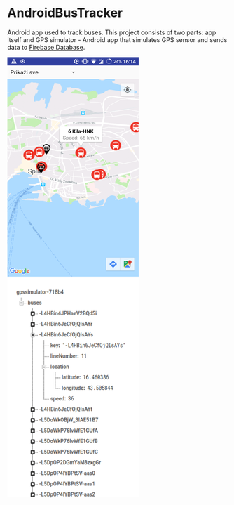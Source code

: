 # AndroidBusTracker
<p>Android app used to track buses. This project consists of two parts: app itself and GPS simulator - Android app that simulates GPS sensor and sends data to <a href="https://firebase.google.com/docs/database/">Firebase Database</a>.</p>
<div>
<img src="https://raw.githubusercontent.com/tony172/AndroidBusTracker/master/Screenshot_20180726-161418.png" width="300" height="500">
<img src="https://raw.githubusercontent.com/tony172/AndroidBusTracker/master/Screenshot%20from%202018-07-26%2017-19-19.png" width="300" height="500">
</div>

